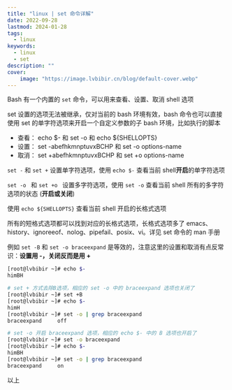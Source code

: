 ```yaml
---
title: "linux | set 命令详解"
date: 2022-09-28
lastmod: 2024-01-28
tags:
  - linux
keywords:
  - linux
  - set
description: ""
cover:
    image: "https://image.lvbibir.cn/blog/default-cover.webp"
---
```


Bash 有一个内置的 `set` 命令，可以用来查看、设置、取消 shell 选项

set 设置的选项无法被继承，仅对当前的 bash 环境有效，bash 命令也可以直接使用 set 的单字符选项来开启一个自定义参数的子 bash 环境，比如执行的脚本

- 查看： echo $- 和 set -o 和 echo ${SHELLOPTS}
- 设置： set -abefhkmnptuvxBCHP 和 set -o options-name
- 取消： set +abefhkmnptuvxBCHP 和 set +o options-name

`set -` 和 `set +` 设置单字符选项，使用 `echo $-` 查看当前 shell**开启**的单字符选项

`set -o ` 和 `set +o ` 设置多字符选项，使用 `set -o` 查看当前 shell 所有的多字符选项的状态 (**开启或关闭**)

使用 `echo ${SHELLOPTS}` 查看当前 shell 开启的长格式选项

所有的短格式选项都可以找到对应的长格式选项，长格式选项多了 emacs、history、ignoreeof、nolog、pipefail、posix、vi。详见 set 命令的 man 手册

例如 `set -B` 和 `set -o braceexpand` 是等效的，注意这里的设置和取消有点反常识：**设置用 -，关闭反而是用 +**

```bash
[root@lvbibir ~]# echo $-
himBH

# set + 方式去除B选项，相应的 set -o 中的 braceexpand 选项也关闭了
[root@lvbibir ~]# set +B
[root@lvbibir ~]# echo $-
himH
[root@lvbibir ~]# set -o | grep braceexpand
braceexpand     off

# set -o 开启 braceexpand 选项，相应的 echo $- 中的 B 选项也开启了
[root@lvbibir ~]# set -o braceexpand
[root@lvbibir ~]# echo $-
himBH
[root@lvbibir ~]# set -o | grep braceexpand
braceexpand     on
```

以上
